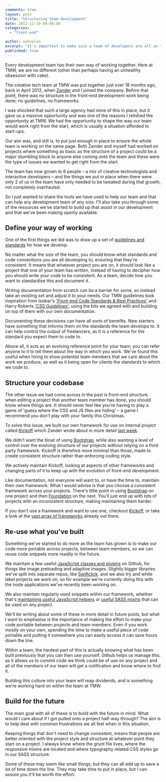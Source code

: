 ```yaml
---
comments: true
layout: post
title: "Structuring team development"
date: 2013-12-19 09:00:00
categories:
  - "front-end"

author: ashnolan
excerpt: "It's important to make sure a team of developers are all on the same page when developing across multiple projects. We look at what helps our front-end team at TMW."
published: true
---
```


Every development team has their own way of working together.  Here at TMW, we are no different (other than perhaps having an unhealthy obsession with cake).

The creative tech team at TMW was put together just over 18 months ago, back in April 2012, when [Zander](https://twitter.com/mrmartineau) and I joined the company.  Before that point, there was no structure in the front-end development work being done; no guidelines, no frameworks.

I was shocked that such a large agency had none of this in place, but it gave us a massive opportunity and was one of the reasons I relished the opportunity at TMW.  We had the opportunity to shape the way our team would work right from the start, which is usually a situation afforded to start-ups.

Our aim was, and still is, to put just enough in place to ensure the whole team is working on the same page.  Both Zander and myself had worked on projects where something as basic as the structure of a project could be a major stumbling block to anyone else coming onto the team and these were the type of issues we wanted to get right from the start.

The team has now grown to 6 people – a mix of creative technologists and interactive developers – and the things we put in place when there were only 2 of us in the team have only needed to be tweaked during that growth, not completely overhauled.

So I just wanted to share the tools we have used to help our team and that can help any development team of any size. I'll also take you through some of the resources we've started to build up that assist in our development and that we've been making openly available.


## Define your way of working

One of the first things we did was to draw up a set of [guidelines and standards](http://tmwagency.github.io/TMW-frontend-guidelines/) for how we develop.

No matter what the size of the team, you should know what standards and code conventions you are all developing to, ensuring that they're consistent.  It means that whatever project you are on, it should look like a project that one of your team has written, instead of having to decipher how you should write your code to be consistent.  As a team, decide how you want to standardise this and document it.

Writing documentation from scratch can be a barrier for some, so  instead take an existing set and adjust it to your needs.  Our TMW guidelines took inspiration from Isobar's ['Front-end Code Standards & Best Practices'](http://isobar-idev.github.io/code-standards/) and Harry Roberts ['CSS Guidelines'](https://github.com/csswizardry/CSS-Guidelines), using the bits we agreed with and building on top of them with our own documentation.

Documenting these decisions can have all sorts of benefits.  New starters have something that informs them on the standards the team develops to.  It can help control the output of freelancers, as it is a reference for the standard you expect them to code to.

Above all, it acts as an evolving reference point for your team; you can refer anyone to it to tell them about the way in which you work.  We've found this useful when hiring to show potential team members that we care about the work we produce, as well as it being open for clients the standards to which we code to.


## Structure your codebase

The other issue we had come across in the past is front-end structure.  when editing a project that another team member has done, you should know where things are.  It should never feel like you're having to play a game of 'guess where the CSS and JS files are hiding' – a game I recommend you don't play with your family this Christmas.

To solve this issue, we built our own framework for use on internal project called [Kickoff](http://tmwagency.github.io/kickoff/) which Zander wrote about in more detail [last week](/2013/12/introducing-kickoff/).

We didn't want the bloat of using [Bootstrap](http://getbootstrap.com/), while also wanting a level of control over the evolving structure of our projects without relying on a third party framework.  Kickoff is therefore more minimal than those, made to create consistent structure rather than enforcing coding style.

We actively maintain Kickoff, looking at aspects of other frameworks and changing parts of it to keep up with the evolution of front-end development.

Like documentation, not everyone will want to, or have the time to, maintain their own framework.  What I would advise is that you choose a consistent framework across your projects.  There's little point in using [Bootstrap](http://getbootstrap.com/) on one project and then [Foundation](http://foundation.zurb.com/) on the next.  You'll just end up with lots of projects with an inconsistent structure, making maintaining them harder.

If you don't use a framework and want to use one, checkout [Kickoff](http://tmwagency.github.io/kickoff/), or take a look at the [vast array of frameworks](http://usablica.github.io/front-end-frameworks/compare.html) already out there.


## Re-use what you've built

Something we've started to do more as the team has grown is to make our code more portable across projects, between team members, so we can reuse code snippets more readily in the future.

We maintain a few useful [JavaScript classes and plugins](https://github.com/tmwagency/js-classes-and-plugins) on Github, for things like image preloading and adaptive images.  Slightly bigger libraries we've split into separate repos, like [Swiftclick](https://github.com/tmwagency/swiftclick).  and we also try and white label projects we work on, so for example we're currently doing this with the node applications we've recently been working on.

We also maintain regularly used snippets within our framework, whether that's [maintaining useful JavaScript helpers](https://github.com/tmwagency/kickoff/tree/master/js/helpers) or [useful SASS mixins](https://github.com/tmwagency/kickoff/tree/master/scss/mixins) that can be used on any project.

We'll be writing about some of these in more detail in future posts, but what I want to emphasise is the importance of making the effort to make your code portable between projects and team members.  Even if you work mostly on your own, spending the time to make a useful piece of code portable and putting it somewhere you can easily access it can save hours down the line.

Within a team, the hardest part of this is actually knowing what has been built previously that you can then use yourself.  Github helps us manage this, as it allows us to commit code we think could be of use on any project and all of the members of our team will get a notification and know where to find it.

Building this culture into your team will reap dividends, and is something we're working hard on within the team at TMW.

## Build for the future

The main goal with all of these is to build with the future in mind.  What would I care about if I got pulled onto a project half-way through?  The aim is to help deal with common frustrations we all feel when in this situation.

Keeping things that don't need to change consistent, means that people are better oriented with the project style and structure at whatever point they start on a project.  I always know where the grunt file lives, where the responsive mixins are located and where typography related CSS styles go in our SASS structure.

Some of these may seem like small things, but they can all add up to save a lot of time down the line.  They may take time to put in place, but I can assure you it'll be worth the effort.

